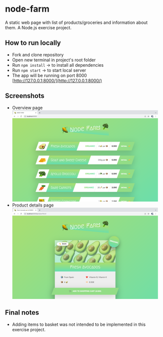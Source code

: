 # node-farm

A static web page with list of products/groceries and information about them. A Node.js exercise project.

## How to run locally

- Fork and clone repository
- Open new terminal in project's root folder
- Run `npm install` -> to install all dependencies
- Run `npm start` -> to start local server
- The app will be running on port 8000  
  [http://127.0.0.1:8000/](http://127.0.0.1:8000/)

## Screenshots

- Overview page
  ![overview-page](./project-media/overview-page.png)
- Product details page
  ![product-details-page](./project-media/product-details-page.png)

## Final notes

- Adding items to basket was not intended to be implemented in this exercise project.
